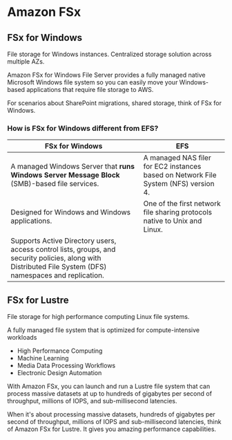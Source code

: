 # Amazon FSx

## FSx for Windows

File storage for Windows instances. Centralized storage solution across multiple AZs.

Amazon FSx for Windows File Server provides a fully managed native Microsoft Windows file system so you can easily move your Windows-based applications that require file storage to AWS.

For scenarios about SharePoint migrations, shared storage, think of FSx for Windows.


### How is FSx for Windows different from EFS?

| FSx for Windows | EFS                     |
|-----------------------------------------|-----------------------------------------------|
| A managed Windows Server that **runs Windows Server Message Block** (SMB)-based file services.   | A managed NAS filer for EC2 instances based on Network File System (NFS) version 4. |
| Designed for Windows and Windows applications. | One of the first network file sharing protocols native to Unix and Linux.           |
| Supports Active Directory users, access control lists, groups, and security policies, along with Distributed File System (DFS) namespaces and replication. |  |


## FSx for Lustre

File storage for high performance computing Linux file systems.

A fully managed file system that is optimized for compute-intensive workloads

- High Performance Computing
- Machine Learning
- Media Data Processing Workflows
- Electronic Design Automation

With Amazon FSx, you can launch and run a Lustre file system that 
can process massive datasets at up to hundreds of gigabytes per second of throughput, 
millions of IOPS, and sub-millisecond latencies.

When it's about processing massive datasets,
hundreds of gigabytes per second of throughput,
millions of IOPS and sub-millisecond latencies,
think of Amazon FSx for Lustre.
It gives you amazing performance capabilities.